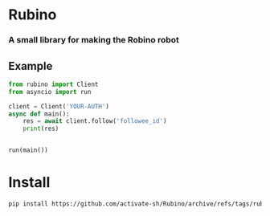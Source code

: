 # Rubino
### A small library for making the Robino robot 


## Example
```python
from rubino import Client
from asyncio import run

client = Client('YOUR-AUTH')
async def main():
    res = await client.follow('followee_id')
    print(res)


run(main())
```


# Install
```bash
pip install https://github.com/activate-sh/Rubino/archive/refs/tags/rubino-v1.3.zip
```
